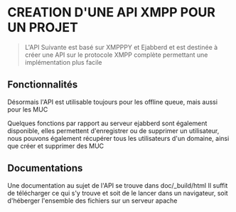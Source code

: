 # CREATION D'UNE API XMPP POUR UN PROJET

> L'API Suivante est basé sur XMPPPY et Ejabberd et est destinée à créer une API sur le protocole XMPP complète permettant une implémentation plus facile

## Fonctionnalités

Désormais l'API est utilisable toujours pour les offline queue, mais aussi pour les MUC

Quelques fonctions par rapport au serveur ejabberd sont également disponible, elles permettent d'enregistrer ou de supprimer
un utilisateur, nous pouvons également récupérer tous les utilisateurs d'un domaine, ainsi que créer et supprimer des MUC

## Documentations

Une documentation au sujet de l'API se trouve dans doc/_build/html
Il suffit de télécharger ce qui s'y trouve et soit de le lancer dans un navigateur, soit d'héberger
l'ensemble des fichiers sur un serveur apache
